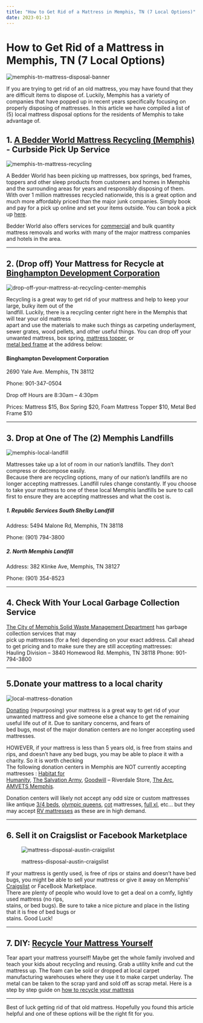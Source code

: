 ```yaml
---
title: "How to Get Rid of a Mattress in Memphis, TN (7 Local Options)"
date: 2023-01-13
---
```


# How to Get Rid of a Mattress in Memphis, TN (7 Local Options)

![memphis-tn-mattress-disposal-banner](images/Most-Attractive-Youtube-Thumbnail-63-1024x576.png)

If you are trying to get rid of an old mattress, you may have found that they are difficult items to dispose of. Luckily, Memphis has a variety of companies that have popped up in recent years specifically focusing on properly disposing of mattresses. In this article we have compiled a list of (5) local mattress disposal options for the residents of Memphis to take advantage of.

## 1\. [A Bedder World Mattress Recycling (Memphis)](https://www.abedderworld.com/Memphis-TN/) - Curbside Pick Up Service

![memphis-tn-mattress-recycling](images/Screen-Shot-2023-01-13-at-3.12.27-PM-1024x455.png)

A Bedder World has been picking up mattresses, box springs, bed frames, toppers and other sleep products from customers and homes in Memphis and the surrounding areas for years and responsibly disposing of them. With over 1 million mattresses recycled nationwide, this is a great option and much more affordably priced than the major junk companies. Simply book and pay for a pick up online and set your items outside. You can book a pick up [here](https://www.abedderworld.com/book-online/).

Bedder World also offers services for [commercial](https://www.abedderworld.com/commercial/) and bulk quantity mattress removals and works with many of the major mattress companies and hotels in the area.

* * *

## 2\. (Drop off) Your Mattress for Recycle at [Binghampton Development Corporation](https://www.bdcmemphis.org/mattress-recycling)

![drop-off-your-mattress-at-recycling-center-memphis](images/31857297943_d3f9d1d0b2_k.jpeg)

Recycling is a great way to get rid of your mattress and help to keep your large, bulky item out of the  
landfill. Luckily, there is a recycling center right here in the Memphis that will tear your old mattress  
apart and use the materials to make such things as carpeting underlayment, sewer grates, wood pellets, and other useful things. You can drop off your unwanted mattress, box spring, [mattress topper](https://www.abedderworld.com/natural-latex-mattress-toppers.html/), or  
[metal bed frame](https://www.abedderworld.com/metal-adjustable-bed-frame.html/) at the address below:

#### **Binghampton Development Corporation**

2690 Yale Ave. Memphis, TN 38112

Phone: 901-347-0504

Drop off Hours are 8:30am – 4:30pm

Prices: Mattress $15, Box Spring $20, Foam Mattress Topper $10, Metal Bed Frame $10

* * *

## 3\. Drop at One of The (2) Memphis Landfills

![memphis-local-landfill](images/Screen-Shot-2023-01-13-at-3.33.02-PM-1024x623.png)

Mattresses take up a lot of room in our nation’s landfills. They don’t compress or decompose easily.  
Because there are recycling options, many of our nation’s landfills are no longer accepting mattresses. Landfill rules change constantly. If you choose to take your mattress to one of these local Memphis landfills be sure to call first to ensure they are accepting mattresses and what the cost is.

##### 1\. Republic Services South Shelby Landfill

Address: 5494 Malone Rd, Memphis, TN 38118

Phone: (901) 794-3800

##### 2\. North Memphis Landfill

Address: 382 Klinke Ave, Memphis, TN 38127

Phone: (901) 354-8523

* * *

## 4\. Check With Your Local Garbage Collection Service

[The City of Memphis Solid Waste Management Department](https://www.memphistn.gov/government/solid-waste-management/) has garbage collection services that may  
pick up mattresses (for a fee) depending on your exact address. Call ahead to get pricing and to make sure they are still accepting mattresses:  
Hauling Division – 3840 Homewood Rd. Memphis, TN 38118 Phone: 901-794-3800

* * *

## 5.Donate your mattress to a local charity

![local-mattress-donation](images/Donate-Local-Red-243x300-1.png)

[Donating](https://www.abedderworld.com/does-goodwill-take-mattresses-4-alternative-options.html/) (repurposing) your mattress is a great way to get rid of your unwanted mattress and give someone else a chance to get the remaining useful life out of it. Due to sanitary concerns, and fears of  
bed bugs, most of the major donation centers are no longer accepting used mattresses.

HOWEVER, if your mattress is less than 5 years old, is free from stains and rips, and doesn’t have any bed bugs, you may be able to place it with a charity. So it is worth checking  
The following donation centers in Memphis are NOT currently accepting mattresses : [Habitat for  
Humanity](https://www.memphishabitat.com/), [The Salvation Army](https://salvationarmymemphis.org/), [Goodwill](https://www.goodwillmemphis.org/) – Riverdale Store, [The Arc](https://www.thearcmidsouth.org/), [AMVETS Memphis](https://www.supportthevets.org/).

Donation centers will likely not accept any odd size or custom mattresses like antique [3/4 beds](https://www.abedderworld.com/best-three-quarter-mattresses-to-buy-online.html/), [olympic queens](https://www.abedderworld.com/best-olympic-queen-mattresses.html/), [cot](https://www.abedderworld.com/cot-mattress.html/) mattresses, [full xl](https://www.abedderworld.com/best-full-xl-mattresses.html/), etc... but they may accept [RV mattresses](https://www.abedderworld.com/rv-replacement-mattress.html/) as these are in high demand.

* * *

## 6\. Sell it on Craigslist or Facebook Marketplace

<figure>

![mattress-disposal-austin-craigslist](images/Screen-Shot-2019-12-11-at-8.06.07-AM-edited.png)

<figcaption>

mattress-disposal-austin-craigslist

</figcaption>

</figure>

If your mattress is gently used, is free of rips or stains and doesn’t have bed bugs, you might be able to sell your mattress or give it away on Memphis' [Craigslist](https://memphis.craigslist.org) or FaceBook Marketplace.  
There are plenty of people who would love to get a deal on a comfy, lightly used mattress (no rips,  
stains, or bed bugs). Be sure to take a nice picture and place in the listing that it is free of bed bugs or  
stains. Good Luck!

* * *

## 7\. DIY: [Recycle Your Mattress Yourself](https://www.abedderworld.com/how-to-recycle-a-mattress/)

Tear apart your mattress yourself! Maybe get the whole family involved and teach your kids about recycling and reusing. Grab a utility knife and cut the mattress up. The foam can be sold or dropped at local carpet manufacturing warehouses where they use it to make carpet underlay. The metal can be taken to the scrap yard and sold off as scrap metal. Here is a step by step guide on [how to recycle your mattress](https://www.abedderworld.com/how-to-recycle-a-mattress/)

* * *

Best of luck getting rid of that old mattress. Hopefully you found this article helpful and one of these options will be the right fit for you.
